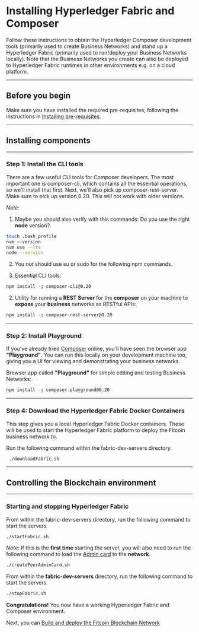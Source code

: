 # Installing Hyperledger Fabric and Composer

Follow these instructions to obtain the Hyperledger Composer development tools (primarily used to create Business Networks) and stand up a Hyperledger Fabric (primarily used to run/deploy your Business Networks locally). Note that the Business Networks you create can also be deployed to Hyperledger Fabric runtimes in other environments e.g. on a cloud platform.

---

## Before you begin

Make sure you have installed the required pre-requisites, following the instructions in [Installing pre-requisites](../README.md).

---

## Installing components

---

### Step 1: Install the CLI tools

There are a few useful CLI tools for Composer developers. The most important one is composer-cli, which contains all the essential operations, so we'll install that first. Next, we'll also pick up composer-rest-server. Make sure to pick up version 0.20. This will not work with older versions.

_Note:_ 
1. Maybe you should also verify with this commands: Do you use the right **node** version?
```sh
touch .bash_profile
nvm —-version
nvm use --lts
node --version
```
2. You *not* should use su or sudo for the following npm commands. 

1. Essential CLI tools:    
```sh
npm install -g composer-cli@0.20
```

2. Utility for running a **REST Server** for the **composer** on your machine to **expose** your **business** networks as RESTful APIs:
```sh  
npm install -g composer-rest-server@0.20
```

---

### Step 2: Install Playground

If you've already tried [Composer](https://composer-playground.mybluemix.net/) online, you'll have seen the browser app **"Playground"**. You can run this locally on your development machine too, giving you a UI for viewing and demonstrating your business networks.

Browser app called **"Playground"** for simple editing and testing Business Networks:
```sh
npm install -g composer-playground@0.20
```

---

### Step 4: Download the Hyperledger Fabric Docker Containers

This step gives you a local Hyperledger Fabric Docker containers. These will be used to start the Hyperledger Fabric platform to deploy the Fitcoin business network to.

Run the following command within the fabric-dev-servers directory.
```sh
 ./downloadFabric.sh
```
---

## Controlling the Blockchain environment

---

### Starting and stopping Hyperledger Fabric

From within the fabric-dev-servers directory, run the following command to start the servers.
```sh
./startFabric.sh
```

_Note:_ If this is the **first time** starting the server, you will also need to run the following command to load the [Admin card](https://hyperledger.github.io/composer/v0.16/playground/id-cards-playground) to the **network**.

```sh
./createPeerAdminCard.sh
```

From within the **fabric-dev-servers** directory, run the following command to start the servers.
```sh
./stopFabric.sh
```

**Congratulations!** You now have a working Hyperledger Fabric and Composer environment.

Next, you can [Build and deploy the Fitcoin Blockchain Network](../wolfpack-fitclub-fitcoin/README.md)